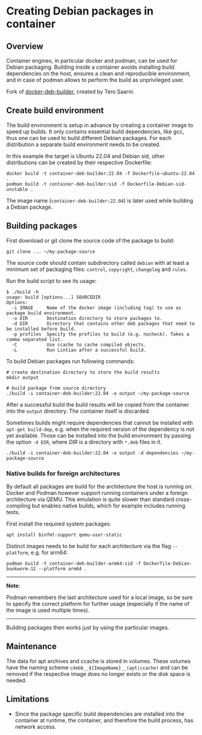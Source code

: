 # Creating Debian packages in container

## Overview

Container engines, in particular docker and podman, can be used for Debian
packaging. Building inside a container avoids installing build dependencies on
the host, ensures a clean and reproducible environment, and in case of podman
allows to perform the build as unprivileged user.

Fork of [docker-deb-builder](https://github.com/tsaarni/docker-deb-builder),
created by Tero Saarni.

## Create build environment

The build environment is setup in advance by creating a container image to
speed up builds. It only contains essential build dependencies, like gcc, thus
one can be used to build different Debian packages. For each distribution a
separate build environment needs to be created.

In this example the target is Ubuntu 22.04 and Debian sid, other distributions
can be created by their respective Dockerfile:

    docker build -t container-deb-builder:22.04 -f Dockerfile-ubuntu-22.04 .
    podman build -t container-deb-builder:sid -f Dockerfile-Debian-sid-unstable .

The image name (`container-deb-builder:22.04`) is later used while building a
Debian package.

## Building packages

First download or git clone the source code of the package to build:

    git clone ... ~/my-package-source

The source code should contain subdirectory called `debian` with at
least a minimum set of packaging files: `control`, `copyright`,
`changelog` and `rules`.

Run the build script to see its usage:

    $ ./build -h
    usage: build [options...] SOURCEDIR
    Options:
      -i IMAGE     Name of the docker image (including tag) to use as package build environment.
      -o DIR       Destination directory to store packages to.
      -d DIR       Directory that contains other deb packages that need to be installed before build.
      -p profiles  Specify the profiles to build (e.g. nocheck). Takes a comma separated list.
      -C           Use ccache to cache compiled objects.
      -L           Run Lintian after a successful build.

To build Debian packages run following commands:

    # create destination directory to store the build results
    mkdir output

    # build package from source directory
    ./build -i container-deb-builder:22.04 -o output ~/my-package-source

After a successful build the build results will be copied from the container
into the `output` directory. The container itself is discarded.

Sometimes builds might require dependencies that cannot be installed with
`apt-get build-dep`, e.g. when the required version of the dependency is not
yet available.  Those can be installed into the build environment by passing
the option `-d DIR`, where *DIR* is a directory with `*.deb` files in it.

    ./build -i container-deb-builder:22.04 -o output -d dependencies ~/my-package-source

### Native builds for foreign architectures

By default all packages are build for the architecture the host is running on.
Docker and Podman however support running containers under a foreign
architecture via QEMU. This emulation is quite slower than standard cross-
compiling but enables native builds, which for example includes running tests.

First install the required system packages:

    apt install binfmt-support qemu-user-static

Distinct images needs to be build for each architecture via the flag
`--platform`, e.g. for arm64:

    podman build -t container-deb-builder-arm64:sid -f Dockerfile-Debian-bookworm-12 --platform arm64 .

---
**Note**:

Podman remembers the last architecture used for a local image, so be sure to
specify the correct platform for further usage (especially if the name of the
image is used multiple times).

---

Building packages then works just by using the particular images.

## Maintenance

The data for apt archives and ccache is stored in volumes. These volumes have
the naming scheme `cdebb__${ImageName}__(apt|ccache)` and can be removed if
the respective image does no longer exists or the disk space is needed.

## Limitations

* Since the package specific build dependencies are installed into the
  container at runtime, the container, and therefore the build process, has
  network access.
